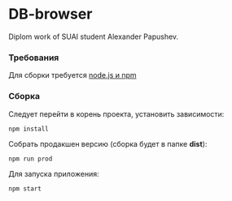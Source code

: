# DB-browser
Diplom work of SUAI student Alexander Papushev.

### Требования
Для сборки требуется [node.js и npm](https://nodejs.org/en/)

### Сборка
Следует перейти в корень проекта, установить зависимости:  
```
npm install
```  
Собрать продакшен версию (сборка будет в папке **dist**):  
```
npm run prod
```
Для запуска приложения:
```
npm start
```  